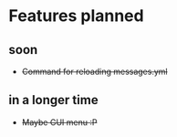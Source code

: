 # Features planned

## soon
* ~~Command for reloading messages.yml~~

## in a longer time
* ~~Maybe GUI menu :P~~
